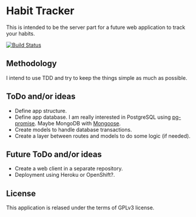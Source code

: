# Habit Tracker
This is intended to be the server part for a future web application to track your habits.

[![Build Status](https://travis-ci.org/febouge/habit-tracker.svg?branch=master)](https://travis-ci.org/febouge/habit-tracker)

## Methodology
I intend to use TDD and try to keep the things simple as much as possible.

## ToDo and/or ideas

* Define app structure.
* Define app database. I am really interested in PostgreSQL using [pg-promise](https://github.com/vitaly-t/pg-promise). Maybe MongoDB with [Mongoose](http://mongoosejs.com/index.html).
* Create models to handle database transactions.
* Create a layer between routes and models to do some logic (if needed).

## Future ToDo and/or ideas
* Create a web client in a separate repository.
* Deployment using Heroku or OpenShift?.

## License
This application is relased under the terms of GPLv3 license.

